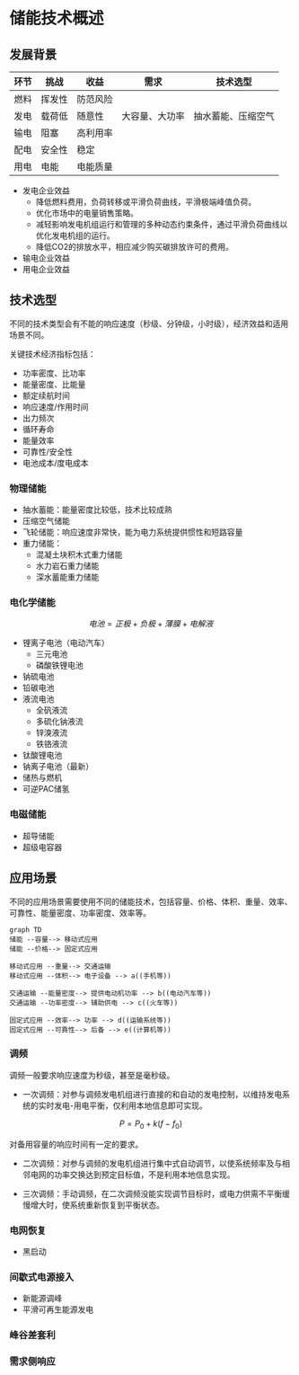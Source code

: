 # 储能技术概述


## 发展背景
| 环节 | 挑战 | 收益 | 需求 | 技术选型 |
|------|-----|------|------|---------|
| 燃料 | 挥发性 | 防范风险 |||
| 发电 | 载荷低 | 随意性 | 大容量、大功率 | 抽水蓄能、压缩空气 |
| 输电 | 阻塞 | 高利用率 | | |
| 配电 | 安全性 | 稳定 | | |
| 用电 | 电能 | 电能质量 | | |

- 发电企业效益
    - 降低燃料费用，负荷转移或平滑负荷曲线，平滑极端峰值负荷。
    - 优化市场中的电量销售策略。
    - 减轻影响发电机组运行和管理的多种动态约束条件，通过平滑负荷曲线以优化发电机组的运行。
    - 降低CO2的排放水平，相应减少购买碳排放许可的费用。
- 输电企业效益
- 用电企业效益



## 技术选型
不同的技术类型会有不能的响应速度（秒级、分钟级，小时级），经济效益和适用场景不同。

关键技术经济指标包括：
- 功率密度、比功率
- 能量密度、比能量
- 额定续航时间
- 响应速度/作用时间
- 出力频次
- 循环寿命
- 能量效率
- 可靠性/安全性
- 电池成本/度电成本


### 物理储能
- 抽水蓄能：能量密度比较低，技术比较成熟
- 压缩空气储能
- 飞轮储能：响应速度非常快，能为电力系统提供惯性和短路容量
- 重力储能：
    - 混凝土块积木式重力储能
    - 水力岩石重力储能
    - 深水蓄能重力储能


### 电化学储能
$$电池 = 正极 + 负极 + 薄膜 + 电解液$$

- 锂离子电池（电动汽车）
    - 三元电池
    - 磷酸铁锂电池
- 钠硫电池
- 铅碳电池
- 液流电池
    - 全矾液流
    - 多硫化钠液流
    - 锌溴液流
    - 铁铬液流
- 钛酸锂电池
- 钠离子电池（最新）
- 储热与燃机
- 可逆PAC储氢


### 电磁储能
- 超导储能
- 超级电容器



## 应用场景

不同的应用场景需要使用不同的储能技术，包括容量、价格、体积、重量、效率、可靠性、能量密度、功率密度、效率等。

```mermaid
graph TD
储能 --容量--> 移动式应用
储能 --价格--> 固定式应用

移动式应用 --重量--> 交通运输
移动式应用 --体积--> 电子设备 --> a((手机等))

交通运输 --能量密度--> 提供电动机功率 --> b((电动汽车等))
交通运输 --功率密度--> 辅助供电 --> c((火车等))

固定式应用 --效率--> 功率 --> d((运输系统等))
固定式应用 --可靠性--> 后备 --> e((计算机等))
```


### 调频
调频一般要求响应速度为秒级，甚至是毫秒级。

- 一次调频：对参与调频发电机组进行直接的和自动的发电控制，以维持发电系统的实时发电-用电平衡，仅利用本地信息即可实现。

$$P=P_0 + k(f - f_0)$$

对备用容量的响应时间有一定的要求。


- 二次调频：对参与调频的发电机组进行集中式自动调节，以使系统频率及与相邻电网的功率交换达到预定目标值，不是利用本地信息实现。


- 三次调频：手动调频，在二次调频没能实现调节目标时，或电力供需不平衡缓慢增大时，使系统重新恢复到平衡状态。


### 电网恢复
- 黑启动


### 间歇式电源接入
- 新能源调峰
- 平滑可再生能源发电


### 峰谷差套利

### 需求侧响应
